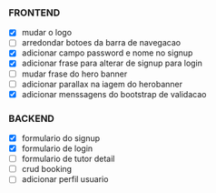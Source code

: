 ### FRONTEND
- [x] mudar o logo
- [ ] arredondar botoes da barra de navegacao
- [x] adicionar campo password e nome no signup
- [x] adicionar frase para alterar de signup para login
- [ ] mudar frase do hero banner
- [ ] adicionar parallax na iagem do herobanner
- [x] adicionar menssagens do bootstrap de validacao 

### BACKEND
- [x] formulario do signup
- [x] formulario de login
- [ ] formulario de tutor detail
- [ ] crud booking
- [ ] adicionar perfil usuario
